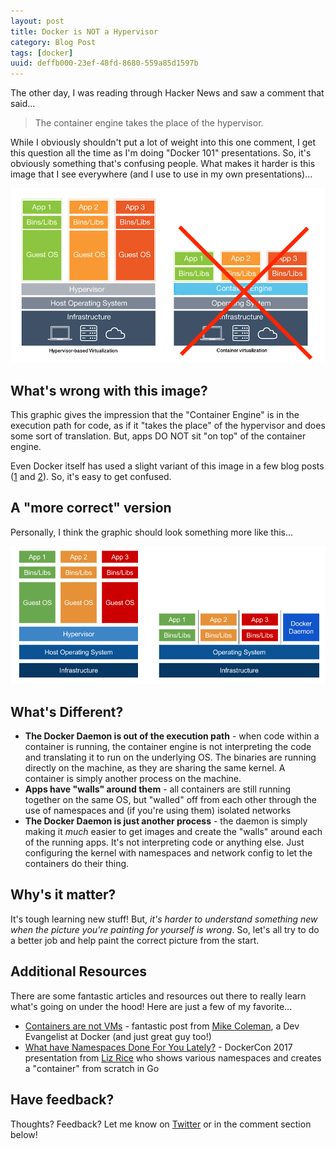 ```yaml
---
layout: post
title: Docker is NOT a Hypervisor
category: Blog Post
tags: [docker]
uuid: deffb000-23ef-48fd-8680-559a85d1597b
---
```



The other day, I was reading through Hacker News and saw a comment that said...

> The container engine takes the place of the hypervisor.

While I obviously shouldn't put a lot of weight into this one comment, I get this question all the time as I'm doing "Docker 101" presentations.  So, it's obviously something that's confusing people.  What makes it harder is this image that I see everywhere (and I use to use in my own presentations)...

![The wrong Containers vs VMs image](/images/containers-vs-vms-old.jpg)

## What's wrong with this image?

This graphic gives the impression that the "Container Engine" is in the execution path for code, as if it "takes the place" of the hypervisor and does some sort of translation. But, apps DO NOT sit "on top" of the container engine.

Even Docker itself has used a slight variant of this image in a few blog posts ([1](https://blog.docker.com/2016/04/containers-and-vms-together/) and [2](https://blog.docker.com/2016/06/webinar-containerization-virtualization-admin/)). So, it's easy to get confused.


## A "more correct" version

Personally, I think the graphic should look something more like this...

![The correct Containers vs VMs image](/images/containers-vs-vms-correct.png)

## What's Different?

- **The Docker Daemon is out of the execution path** - when code within a container is running, the container engine is not interpreting the code and translating it to run on the underlying OS. The binaries are running directly on the machine, as they are sharing the same kernel. A container is simply another process on the machine.
- **Apps have "walls" around them** - all containers are still running together on the same OS, but "walled" off from each other through the use of namespaces and (if you're using them) isolated networks
- **The Docker Daemon is just another process** - the daemon is simply making it _much_ easier to get images and create the "walls" around each of the running apps. It's not interpreting code or anything else. Just configuring the kernel with namespaces and network config to let the containers do their thing.


## Why's it matter?

It's tough learning new stuff! But, _it's harder to understand something new when the picture you're painting for yourself is wrong_. So, let's all try to do a better job and help paint the correct picture from the start.

## Additional Resources

There are some fantastic articles and resources out there to really learn what's going on under the hood!  Here are just a few of my favorite...

- [Containers are not VMs](https://blog.docker.com/2016/03/containers-are-not-vms/) - fantastic post from [Mike Coleman](https://twitter.com/mikegcoleman), a Dev Evangelist at Docker (and just great guy too!)
- [What have Namespaces Done For You Lately?](https://www.youtube.com/watch?v=MHv6cWjvQjM) - DockerCon 2017 presentation from [Liz Rice](https://twitter.com/lizrice) who shows various namespaces and creates a "container" from scratch in Go


## Have feedback?

Thoughts?  Feedback?  Let me know on [Twitter](https://twitter.com/mikesir87) or in the comment section below!
